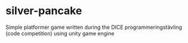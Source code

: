 # silver-pancake

Simple platformer game written during the DICE programmeringstävling (code competition) using unity game engine
